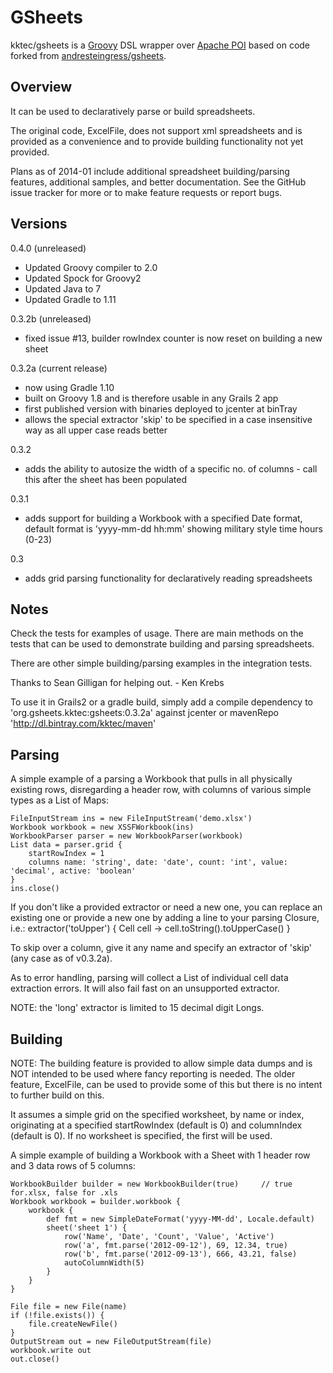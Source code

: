 GSheets
========

kktec/gsheets is a [Groovy](http://groovy.codehaus.org) DSL wrapper over [Apache POI](http://poi.apache.org) based on code forked from [andresteingress/gsheets](https://github.com/andresteingress/gsheets).

Overview
--------

It can be used to declaratively parse or build spreadsheets.

The original code, ExcelFile, does not support xml spreadsheets and is provided as a convenience and to provide building functionality not yet provided.

Plans as of 2014-01 include additional spreadsheet building/parsing features, additional samples, and better documentation.
See the GitHub issue tracker for more or to make feature requests or report bugs.



Versions
--------

0.4.0 (unreleased)
* Updated Groovy compiler to 2.0
* Updated Spock for Groovy2
* Updated Java to 7
* Updated Gradle to 1.11

0.3.2b (unreleased)
* fixed issue #13, builder rowIndex counter is now reset on building a new sheet

0.3.2a (current release)
* now using Gradle 1.10 
* built on Groovy 1.8 and is therefore usable in any Grails 2 app
* first published version with binaries deployed to jcenter at binTray
* allows the special extractor 'skip' to be specified in a case insensitive way as all upper case reads better
 
0.3.2
* adds the ability to autosize the width of a specific no. of columns - call this after the sheet has been populated

0.3.1
* adds support for building a Workbook with a specified Date format, default format is 'yyyy-mm-dd hh:mm' showing military style time hours (0-23)

0.3
* adds grid parsing functionality for declaratively reading spreadsheets



Notes
-----

Check the tests for examples of usage. There are main methods on the tests that can be used to demonstrate building and parsing spreadsheets.

There are other simple building/parsing examples in the integration tests.

Thanks to Sean Gilligan for helping out. - Ken Krebs

To use it in Grails2 or a gradle build, simply add a compile dependency to 'org.gsheets.kktec:gsheets:0.3.2a' against jcenter or mavenRepo 'http://dl.bintray.com/kktec/maven'




Parsing
-------

A simple example of a parsing a Workbook that pulls in all physically existing rows, disregarding a header row, with columns of various simple types as a List of Maps:

    FileInputStream ins = new FileInputStream('demo.xlsx')
    Workbook workbook = new XSSFWorkbook(ins)
    WorkbookParser parser = new WorkbookParser(workbook)
    List data = parser.grid {
        startRowIndex = 1
        columns name: 'string', date: 'date', count: 'int', value: 'decimal', active: 'boolean'
    }
    ins.close()

If you don't like a provided extractor or need a new one, you can replace an existing one or provide a new one by adding a line to your parsing Closure, i.e.:
    extractor('toUpper') { Cell cell -> cell.toString().toUpperCase() }
    
To skip over a column, give it any name and specify an extractor of 'skip' (any case as of v0.3.2a).

As to error handling, parsing will collect a List of individual cell data extraction errors. It will also fail fast on an unsupported extractor.

NOTE: the 'long' extractor is limited to 15 decimal digit Longs.
 
 


Building
--------

NOTE:
The building feature is provided to allow simple data dumps and is NOT intended to be used where fancy reporting is needed.
The older feature, ExcelFile, can be used to provide some of this but there is no intent to further build on this.

It assumes a simple grid on the specified worksheet, by name or index, originating at a specified startRowIndex (default is 0) and columnIndex (default is 0).
If no worksheet is specified, the first will be used. 

A simple example of building a Workbook with a Sheet with 1 header row and 3 data rows of 5 columns:

	WorkbookBuilder builder = new WorkbookBuilder(true)     // true for.xlsx, false for .xls
    Workbook workbook = builder.workbook {
        workbook {
            def fmt = new SimpleDateFormat('yyyy-MM-dd', Locale.default)
            sheet('sheet 1') {
                row('Name', 'Date', 'Count', 'Value', 'Active')
                row('a', fmt.parse('2012-09-12'), 69, 12.34, true)
                row('b', fmt.parse('2012-09-13'), 666, 43.21, false)
                autoColumnWidth(5)
            }
        }	
    }

    File file = new File(name)
    if (!file.exists()) {
        file.createNewFile()
    }
    OutputStream out = new FileOutputStream(file)
    workbook.write out
    out.close()


